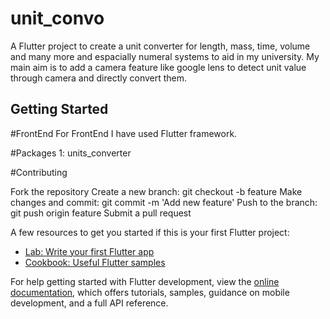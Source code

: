 # unit_convo

A Flutter project to create a unit converter for length, mass, time, volume and many more and espacially numeral systems to aid in my university.
My main aim is to add a camera feature like google lens to detect unit value through camera and directly convert them.

## Getting Started

#FrontEnd
For FrontEnd I have used Flutter framework. 

#Packages
1: units_converter


#Contributing

  Fork the repository
  Create a new branch: git checkout -b feature
  Make changes and commit: git commit -m 'Add new feature'
  Push to the branch: git push origin feature
  Submit a pull request

A few resources to get you started if this is your first Flutter project:

- [Lab: Write your first Flutter app](https://docs.flutter.dev/get-started/codelab)
- [Cookbook: Useful Flutter samples](https://docs.flutter.dev/cookbook)

For help getting started with Flutter development, view the
[online documentation](https://docs.flutter.dev/), which offers tutorials,
samples, guidance on mobile development, and a full API reference.
